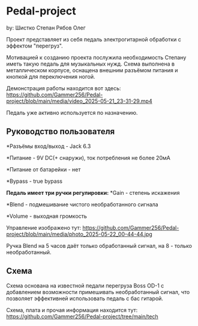 # Pedal-project

by:
Шистко Степан
Рябов Олег

Проект представляет из себя педаль электрогитарной обработки с эффектом "перегруз".

Мотивацией к созданию проекта послужила необходимость Степану иметь такую педаль для музыкальных нужд.
Схема выполнена в металлическом корпусе, оснащена внешним разъёмом питания и кнопкой для переключения ногой.

Демонстрация работы находится вот здесь:
https://github.com/Gammer256/Pedal-project/blob/main/media/video_2025-05-21_23-31-29.mp4

Педаль уже активно используется по назначению.
## 
## Руководство пользователя

*Разъёмы вход/выход - Jack 6.3

*Питание - 9V DC(+ снаружи), ток потребления не более 20мA

*Питание от батарейки - нет

*Bypass - true bypass

**Педаль имеет три ручки регулировки:**
*Gain -  степень искажения

*Blend - подмешивание чистого необработанного сигнала

*Volume - выходная громкость

Управление изображено тут:
https://github.com/Gammer256/Pedal-project/blob/main/media/photo_2025-05-22_00-44-44.jpg

Ручка Blend на 5 часов даёт только обработанный сигнал, на 8 - только необработанный.

## Схема

Схема основана на известной педали перегруза Boss OD-1 с добавлением возможности примешивать необработанный сигнал, что позволяет 
эффективней использовать педаль с бас гитарой.

Схема, плата и прочая информация находится тут:
https://github.com/Gammer256/Pedal-project/tree/main/tech





